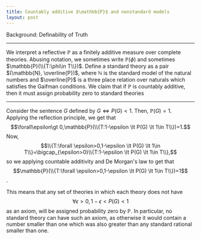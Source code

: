 ```yaml
---
title: Countably additive $\mathbb{P}$ and nonstandard models
layout: post
---
```

Background: Definability of Truth
***
We interpret a reflective $\mathbb{P}$ as a finitely additive measure over complete theories.
Abusing notation, we sometimes write $\mathbb{P}(\phi)$ and sometimes $\mathbb{P}(\\{T:\phi\in T\\})$.
Define a standard theory as a pair $(\mathbb{N}, \overline{P})$, where $\mathbb{N}$ is the standard model of the natural numbers and $\overline{P}$ is a three place relation over naturals which satisfies the Gaifman conditions.
We claim that if $\mathbb{P}$ is countably additive, then it must assign probability zero to standard theories
***
Consider the sentence $G$ defined by $G \iff P(G) < 1$.
Then, $\mathbb{P}(G)=1$.
Applying the reflection principle, we get that
$$\forall\epsilon\gt 0,\mathbb{P}(\\{T:1-\epsilon \lt P(G) \lt 1\in T\\})=1.$$
Now, $$\\{T:\forall \epsilon>0,1-\epsilon \lt P(G) \lt 1\in T\\}=\bigcap_{\epsilon>0}\\{T:1-\epsilon \lt P(G) \lt 1\in T\\},$$
so we applying countable additivity and De Morgan's law to get that $$\mathbb{P}(\\{T:\forall \epsilon>0,1-\epsilon \lt P(G) \lt 1\in T\\})=1$$.

This means that any set of theories in which each theory does not have $$\forall \epsilon>0,1-\epsilon \lt P(G) \lt 1$$ as an axiom, will be assigned probability zero by $\mathbb{P}$.
In particular, no standard theory can have such an axiom, as otherwise it would contain a number smaller than one which was also greater than any standard rational smaller than one.
